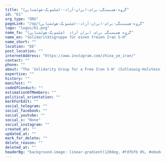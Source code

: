 ```yaml
---
title: "گروه-همبستگی-برای-ایران-آزاد--(شلسویگ-هولشتاین)"
id: "61"
org_type: "ORG"
pageLink: "/op/گروه-همبستگی-برای-ایران-آزاد--(شلسویگ-هولشتاین)"
logo: "logos/61.png"
name_fa: "گروه همبستگی برای ایران آزاد  (شلسویگ-هولشتاین)"
name_en: "Solidaritätsgruppe für einen freien Iran S-H"
name_short: ""
location: "DE"
post_location: ""
internetAddress: "https://www.instagram.com/zhina_ye_iran/"
contact: ""
phone: ""
about: "The 'Solidarity Group for a Free Iran S-H' (Schleswig-Holstein) is an organization dedicated to advocating for human rights and freedom in Iran. They actively support the Iranian people's struggle for democracy and against the oppressive regime."
expertise: ""
history: ""
manifest: ""
codeOfConduct: ""
estimationOfMembers: ""
political_orientation: ""
markForEdit: ""
social_telegram: ""
social_facebook: ""
social_youtube: ""
social_x: "None"
social_instagram: ""
created_at: ""
updated_at: ""
mark_for_delete: ""
delete_reason: ""
deleted_at: ""
headerBg: "background-image: linear-gradient(120deg, #fdfbfb 0%, #ebedee 100%);"
---
```


